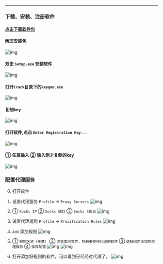 ---
### 下载、安装、注册软件
#### [点击下载软件包](./file/Proxifier-4.07.zip)

#### 解压安装包
![img](./images/zip.png)

#### 双击 `Setup.exe` 安装软件

![img](./images/setup.png)

#### 打开`Crack`目录下的`keygen.exe`
![img](./images/key_gen.png)

#### 复制key
![img](./images/key.png)

#### 打开软件,点击 `Enter Registration Key...`
![img](./images/reg_key.png)

#### ① 任意输入 ② 输入刚才复制的key
![img](./images/reg.png)

### 配置代理服务
0. 打开软件

1. 设置代理服务 `Profile` → `Proxy Servers`
![img](./images/proxy_servers.png)

2. ① `Socks IP` ② `Socks 端口` ③ `Socks 5协议`
![img](./images/set_server.png)

3. 设置代理规则 `Profile` → `Proxification Rules`
![img](./images/proxification_rules.png)

4. `Add` 添加规则
![img](./images/add.png)

5. ① `规则名称（任意）` ② `浏览本地文件，找到要使用代理的软件` ③ `选择刚才添加的代理服务` ④ `保存配置`
![img](./images/rule.png)
![img](./images/browse.png)

6. 打开添加好规则的软件，可以看到已经经过代理了。
![img](./images/9.png)
